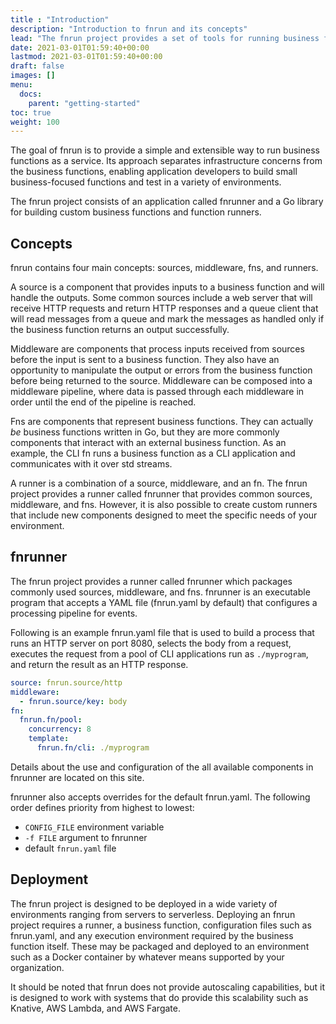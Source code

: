 ```yaml
---
title : "Introduction"
description: "Introduction to fnrun and its concepts"
lead: "The fnrun project provides a set of tools for running business functions as a service."
date: 2021-03-01T01:59:40+00:00
lastmod: 2021-03-01T01:59:40+00:00
draft: false
images: []
menu:
  docs:
    parent: "getting-started"
toc: true
weight: 100
---
```


The goal of fnrun is to provide a simple and extensible way to run business
functions as a service. Its approach separates infrastructure concerns from the
business functions, enabling application developers to build small 
business-focused functions and test in a variety of environments.

The fnrun project consists of an application called fnrunner and a Go library 
for building custom business functions and function runners.

## Concepts
fnrun contains four main concepts: sources, middleware, fns, and runners.

A source is a component that provides inputs to a business function and will 
handle the outputs. Some common sources include a web server that will receive 
HTTP requests and return HTTP responses and a queue client that will read 
messages from a queue and mark the messages as handled only if the business 
function returns an output successfully.

Middleware are components that process inputs received from sources before the 
input is sent to a business function. They also have an opportunity to 
manipulate the output or errors from the business function before being returned
to the source. Middleware can be composed into a middleware pipeline, where data
is passed through each middleware in order until the end of the pipeline is 
reached.

Fns are components that represent business functions. They can actually _be_ 
business functions written in Go, but they are more commonly components that 
interact with an external business function. As an example, the CLI fn runs a 
business function as a CLI application and communicates with it over std 
streams.

A runner is a combination of a source, middleware, and an fn. The fnrun project 
provides a runner called fnrunner that provides common sources, middleware, and 
fns. However, it is also possible to create custom runners that include new 
components designed to meet the specific needs of your environment.

## fnrunner
The fnrun project provides a runner called fnrunner which packages commonly used
sources, middleware, and fns. fnrunner is an executable program that accepts a 
YAML file (fnrun.yaml by default) that configures a processing pipeline for 
events.

Following is an example fnrun.yaml file that is used to build a process that 
runs an HTTP server on port 8080, selects the body from a request, executes the 
request from a pool of CLI applications run as `./myprogram`, and return the 
result as an HTTP response.

```yaml
source: fnrun.source/http
middleware:
  - fnrun.source/key: body
fn:
  fnrun.fn/pool:
    concurrency: 8
    template:
      fnrun.fn/cli: ./myprogram
```

Details about the use and configuration of the all available components in 
fnrunner are located on this site.

fnrunner also accepts overrides for the default fnrun.yaml. The following order
defines priority from highest to lowest:

* `CONFIG_FILE` environment variable
* `-f FILE` argument to fnrunner
* default `fnrun.yaml` file

## Deployment
The fnrun project is designed to be deployed in a wide variety of environments 
ranging from servers to serverless. Deploying an fnrun project requires a 
runner, a business function, configuration files such as fnrun.yaml, and any 
execution environment required by the business function itself. These may be 
packaged and deployed to an environment such as a Docker container by whatever 
means supported by your organization.

It should be noted that fnrun does not provide autoscaling capabilities, but
it is designed to work with systems that do provide this scalability such as
Knative, AWS Lambda, and AWS Fargate.
